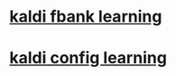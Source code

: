 # [kaldi fbank learning](https://github.com/glynpu/kaldi_fbank/blob/master/README.md)
# [kaldi config learning](https://github.com/glynpu/glynpu.github.io/blob/master/kaldi_config.md)
